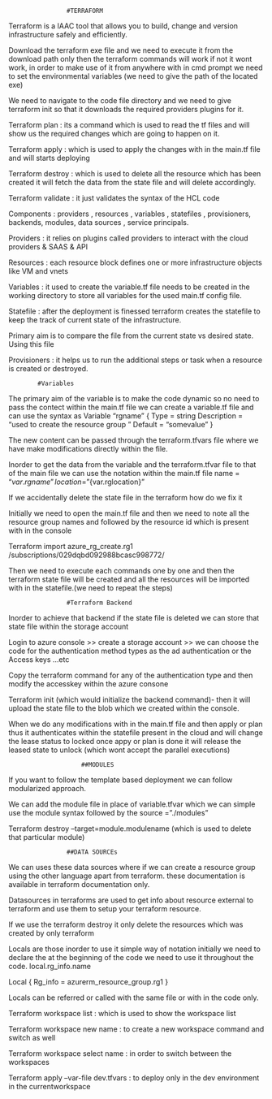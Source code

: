 					#TERRAFORM
Terraform is a IAAC tool that allows you to build, change and version infrastructure safely and efficiently.

Download the terraform exe file and we need to execute it from the download path only then the terraform commands will work if not it wont work, in order to make use of it from anywhere with in cmd prompt we need to set the environmental variables (we need to give the path of the located exe)

We need to navigate to the code file directory and we need to give terraform init  so that it downloads the required providers plugins for it.

Terraform plan : its a command which is used to read the tf files and will show us the required changes which are going to happen on it.

Terraform apply : which is used to apply the changes with in the main.tf file and will starts deploying

Terraform destroy : which is used to delete all the resource which has been created it will fetch the data from the state file and will delete accordingly.

Terraform validate : it just validates the syntax of the HCL code 

Components : providers , resources , variables , statefiles , provisioners, backends, modules, data sources , service principals.

Providers : it relies on plugins called providers to interact with the cloud providers & SAAS & API

Resources : each resource block defines one or more infrastructure objects like VM and vnets

Variables : it used to create the variable.tf file needs to be created in the working directory to store all variables for the used main.tf config file.

Statefile : after the deployment is finessed terraform creates the statefile to keep the track of current state of the infrastructure.

Primary aim is to compare the file from the current state vs desired state. Using this file

Provisioners : it helps us to run the additional steps or task when a resource is created or destroyed.

			#Variables

The primary aim of the variable is to make the code dynamic so no need to pass the contect within the main.tf file we can create a variable.tf file and can use the syntax as 
Variable “rgname” {
Type = string
Description = “used to create the resource group ”
Default = “somevalue”
}

The new content can be passed through the terraform.tfvars file where we have make modifications directly within the file.

Inorder to get the data from the variable and the terraform.tfvar file to that of the main file we can use the notation within the main.tf file name = “${var.rgname}”  location =”${var.rglocation}”

If we accidentally delete the state file in the terraform how do we fix it 

Initially we need to open the main.tf file and then we need to note all the resource group names and followed by the resource id which is present with in the console

Terraform import azure_rg_create.rg1 /subscriptions/029dqbd092988bcasc998772/

Then we need to execute each commands one by one and then the terraform state file will be created and all the resources will be imported with in the statefile.(we need to repeat the steps)

					#Terraform Backend

Inorder to achieve that backend if the state file is deleted we can store that state file within the storage account 

Login to azure console >> create a storage account >> we can choose the code for the authentication method types as the ad authentication or the Access keys …etc


Copy the terraform command for any of the authentication type and then modify the accesskey within the azure consone 

Terraform init (which would initialize the backend command)- then it will upload the state file to the blob which we created within the console.

When we do any modifications with in the main.tf file and then apply or plan thus it authenticates within the statefile present in the cloud and will change the lease status to locked once appy or plan is done it will release the leased state to unlock (which wont accept the parallel executions)

						##MODULES

If you want to follow the template based deployment we can follow modularized approach.

We can add the module file in place of variable.tfvar which we can simple use the module syntax followed by the source =”./modules”

Terraform destroy –target=module.modulename (which is used to delete that particular module) 

					##DATA SOURCEs

We can uses these data sources where if we can create a resource group using the other language apart from terraform. these documentation is available in terraform documentation only.	

Datasources in terraforms are used to get info about resource external to terraform and use them to setup your terraform resource.

If we use the terraform destroy it only delete the resources which was created by only terraform

Locals are those inorder to use it simple way of notation initially we need to declare the at the beginning of the code we need to use 
it throughout the code. local.rg_info.name

Local {
Rg_info = azurerm_resource_group.rg1
}

Locals can be referred or called with the same file or with in the code only.

Terraform workspace list : which is used to show the workspace list

Terraform workspace new name : to create a new workspace command and switch as well

Terraform workspace select name :  in order to switch between the workspaces

Terraform apply –var-file dev.tfvars : to deploy only in the dev environment in the currentworkspace
